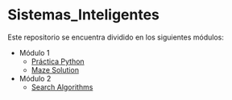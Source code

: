 # Sistemas_Inteligentes

Este repositorio se encuentra dividido en los siguientes módulos:
- Módulo 1
    * [Práctica Python](https://github.com/SantiagoGutierrezB/Sistemas_Inteligentes/blob/master/Modulo%201/PracticaPython.ipynb)
    * [Maze Solution](https://github.com/SantiagoGutierrezB/Sistemas_Inteligentes/blob/master/Modulo%201/MazeSolution/MazeSolution.ipynb)
- Módulo 2
    * [Search Algorithms](https://github.com/SantiagoGutierrezB/Sistemas_Inteligentes/blob/master/Modulo%202/SearchAlgorithms.ipynb)
